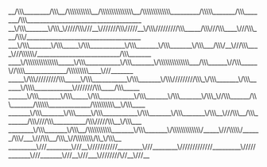 <p align="left">
__/\\\________/\\\__/\\\\\\\\\\\__/\\\\\\\\\\\\\\\__/\\\\\\\\\\\\\_________/\\\\\_______/\\\_______/\\\____________________________________
__\/\\\_______\/\\\_\/////\\\///__\///////\\\/////__\/\\\/////////\\\_____/\\\///\\\____\///\\\___/\\\/____________________________________
___\/\\\_______\/\\\_____\/\\\___________\/\\\_______\/\\\_______\/\\\___/\\\/__\///\\\____\///\\\\\\/__________________________/\\\_______
____\/\\\\\\\\\\\\\\\_____\/\\\___________\/\\\_______\/\\\\\\\\\\\\\\___/\\\______\//\\\_____\//\\\\_____________/\\\\\\\\\____\///_______
_____\/\\\/////////\\\_____\/\\\___________\/\\\_______\/\\\/////////\\\_\/\\\_______\/\\\______\/\\\\____________\////////\\\____/\\\_____
______\/\\\_______\/\\\_____\/\\\___________\/\\\_______\/\\\_______\/\\\_\//\\\______/\\\_______/\\\\\\_____________/\\\\\\\\\\__\/\\\____
_______\/\\\_______\/\\\_____\/\\\___________\/\\\_______\/\\\_______\/\\\__\///\\\__/\\\_______/\\\////\\\__________/\\\/////\\\__\/\\\___
________\/\\\_______\/\\\__/\\\\\\\\\\\_______\/\\\_______\/\\\\\\\\\\\\\/_____\///\\\\\/______/\\\/___\///\\\__/\\\_\//\\\\\\\\/\\_\/\\\__
_________\///________\///__\///////////________\///________\/////////////_________\/////_______\///_______\///__\///___\////////\//__\///__
</p>
